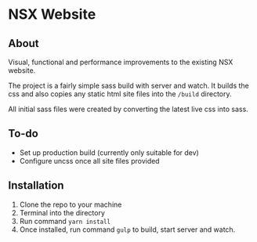 # NSX Website

## About

Visual, functional and performance improvements to the existing NSX website.

The project is a fairly simple sass build with server and watch. It builds the css and also copies any static html site files into the `/build` directory.

All initial sass files were created by converting the latest live css into sass.

## To-do

- Set up production build (currently only suitable for dev)
- Configure uncss once all site files provided

## Installation

1. Clone the repo to your machine
2. Terminal into the directory
3. Run command `yarn install`
4. Once installed, run command `gulp` to build, start server and watch.